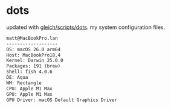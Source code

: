 # dots

updated with [gleich/scripts/dots](https://github.com/gleich/scripts/tree/main/dots). my system configuration files.

```txt
matt@MacBookPro.lan 
------------------- 
OS: macOS 26.0 arm64 
Host: MacBookPro18,4 
Kernel: Darwin 25.0.0 
Packages: 191 (brew) 
Shell: fish 4.0.6 
DE: Aqua 
WM: Rectangle 
CPU: Apple M1 Max 
GPU: Apple M1 Max 
GPU Driver: macOS Default Graphics Driver
```